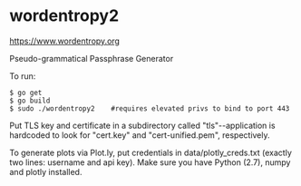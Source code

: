 wordentropy2
============

https://www.wordentropy.org

Pseudo-grammatical Passphrase Generator

To run:

```
$ go get
$ go build
$ sudo ./wordentropy2    #requires elevated privs to bind to port 443
```

Put TLS key and certificate in a subdirectory called "tls"--application is hardcoded to look for "cert.key" and "cert-unified.pem", respectively.

To generate plots via Plot.ly, put credentials in data/plotly_creds.txt (exactly two lines: username and api key). Make sure you have Python (2.7), numpy and plotly installed.
